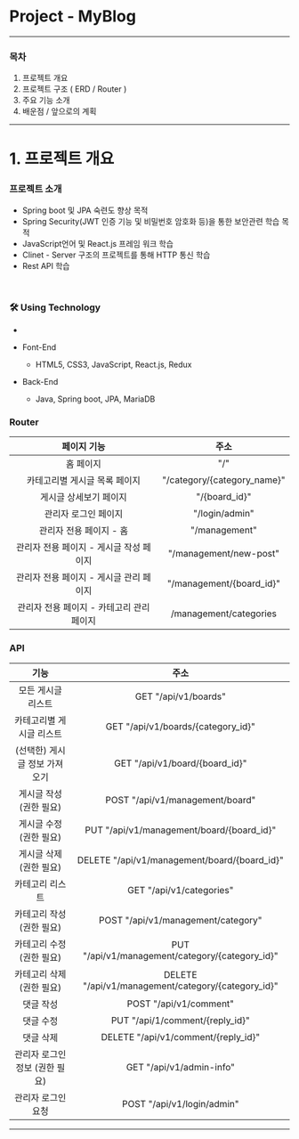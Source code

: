 # Project - MyBlog 

-----

### 목차

1. 프로젝트 개요
2. 프로젝트 구조 ( ERD / Router )
3. 주요 기능 소개
4. 배운점 / 앞으로의 계획

-----

# 1. 프로젝트 개요

### 	프로젝트 소개

- Spring boot 및 JPA 숙련도 향상 목적
- Spring Security(JWT 인증 기능 및 비밀번호 암호화 등)을 통한 보안관련 학습 목적
- JavaScript언어 및 React.js 프레임 워크 학습
- Clinet - Server 구조의 프로젝트를 통해 HTTP 통신 학습
- Rest API 학습

​	

### 🛠️ Using Technology

- 
  
- Font-End
  - HTML5, CSS3, JavaScript, React.js, Redux

- Back-End
  - Java, Spring boot, JPA, MariaDB 

### Router

|                페이지 기능                |            주소             |
| :---------------------------------------: | :-------------------------: |
|                 홈 페이지                 |             "/"             |
|       카테고리별 게시글 목록 페이지       | "/category/{category_name}" |
|          게시글 상세보기 페이지           |        "/{board_id}"        |
|           관리자 로그인 페이지            |       "/login/admin"        |
|          관리자 전용 페이지 - 홈          |        "/management"        |
|  관리자 전용 페이지 - 게시글 작성 페이지  |   "/management/new-post"    |
|  관리자 전용 페이지 - 게시글 관리 페이지  |  "/management/{board_id}"   |
| 관리자 전용 페이지 - 카테고리 관리 페이지 |   /management/categories    |

### API

|              기능              |                         주소                         |
| :----------------------------: |:--------------------------------------------------:|
|       모든 게시글 리스트       |                GET "/api/v1/boards"                |
|    카테고리별 게시글 리스트    |         GET "/api/v1/boards/{category_id}"         |
| (선택한) 게시글 정보 가져오기  |           GET "/api/v1/board/{board_id}"           |
|    게시글 작성 (권한 필요)     |          POST "/api/v1/management/board"           |
|    게시글 수정 (권한 필요)     |     PUT "/api/v1/management/board/{board_id}"     |
|    게시글 삭제 (권한 필요)     |    DELETE "/api/v1/management/board/{board_id}"    |
|        카테고리 리스트         |              GET "/api/v1/categories"              |
|   카테고리 작성 (권한 필요)    |         POST "/api/v1/management/category"         |
|   카테고리 수정 (권한 필요)    |  PUT "/api/v1/management/category/{category_id}"   |
|   카테고리 삭제 (권한 필요)    | DELETE "/api/v1/management/category/{category_id}" |
|           댓글 작성            |                POST "/api/v1/comment"                |
|           댓글 수정            |           PUT "/api/1/comment/{reply_id}"           |
|           댓글 삭제            |         DELETE "/api/v1/comment/{reply_id}"          |
| 관리자 로그인 정보 (권한 필요) |              GET "/api/v1/admin-info"              |
|       관리자 로그인 요청       |             POST "/api/v1/login/admin"             |

------

